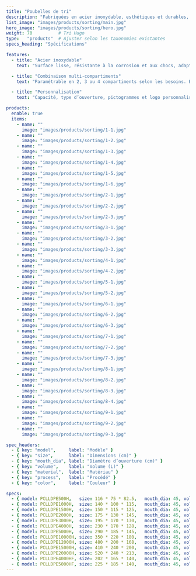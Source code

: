 ```yaml
---
title: "Poubelles de tri"
description: "Fabriquées en acier inoxydable, esthétiques et durables, compatibles avec des combinaisons multi-compartiments pour le tri des déchets dans les lieux publics."
list_image: "images/products/sorting/main.jpg"
hero_image: "images/products/sorting/hero.jpg"
weight: 70          # Tri Hugo
type:   "products"  # Ajuster selon les taxonomies existantes
specs_heading: "Spécifications"

features:
  - title: "Acier inoxydable"
    text: "Surface lisse, résistante à la corrosion et aux chocs, adaptée aux environnements acides et alcalins, peu sujette à la rouille à long terme."

  - title: "Combinaison multi-compartiments"
    text: "Paramétrable en 2, 3 ou 4 compartiments selon les besoins. Bouches courantes : Recyclable/Non recyclable/Dangereux/Déchets alimentaires."

  - title: "Personnalisation"
    text: "Capacité, type d’ouverture, pictogrammes et logo personnalisables selon les usages."

products:
  enable: true
  items:
    - name: ""
      image: "images/products/sorting/1-1.jpg"
    - name: ""
      image: "images/products/sorting/1-2.jpg"
    - name: ""
      image: "images/products/sorting/1-3.jpg"
    - name: ""
      image: "images/products/sorting/1-4.jpg"
    - name: ""
      image: "images/products/sorting/1-5.jpg"
    - name: ""
      image: "images/products/sorting/1-6.jpg"
    - name: ""
      image: "images/products/sorting/2-1.jpg"
    - name: ""
      image: "images/products/sorting/2-2.jpg"
    - name: ""
      image: "images/products/sorting/2-3.jpg"
    - name: ""
      image: "images/products/sorting/3-1.jpg"
    - name: ""
      image: "images/products/sorting/3-2.jpg"
    - name: ""
      image: "images/products/sorting/3-3.jpg"
    - name: ""
      image: "images/products/sorting/4-1.jpg"
    - name: ""
      image: "images/products/sorting/4-2.jpg"
    - name: ""
      image: "images/products/sorting/5-1.jpg"
    - name: ""
      image: "images/products/sorting/5-2.jpg"
    - name: ""
      image: "images/products/sorting/6-1.jpg"
    - name: ""
      image: "images/products/sorting/6-2.jpg"
    - name: ""
      image: "images/products/sorting/6-3.jpg"
    - name: ""
      image: "images/products/sorting/7-1.jpg"
    - name: ""
      image: "images/products/sorting/7-2.jpg"
    - name: ""
      image: "images/products/sorting/7-3.jpg"
    - name: ""
      image: "images/products/sorting/8-1.jpg"
    - name: ""
      image: "images/products/sorting/8-2.jpg"
    - name: ""
      image: "images/products/sorting/8-3.jpg"
    - name: ""
      image: "images/products/sorting/8-4.jpg"
    - name: ""
      image: "images/products/sorting/9-1.jpg"
    - name: ""
      image: "images/products/sorting/9-2.jpg"
    - name: ""
      image: "images/products/sorting/9-3.jpg"

spec_headers:
  - { key: "model",     label: "Modèle" }
  - { key: "size",      label: "Dimensions (cm)" }
  - { key: "mouth_dia", label: "Diamètre d’ouverture (cm)" }
  - { key: "volume",    label: "Volume (L)" }
  - { key: "material",  label: "Matériau" }
  - { key: "process",   label: "Procédé" }
  - { key: "color",     label: "Couleur" }

specs:
  - { model: PCLLDPE500H,   size: 116 * 75 * 82.5,   mouth_dia: 45, volume: 500,   material: LLDPE, process: Rotomoulage, color: Blanc }
  - { model: PCLLDPE1000H,  size: 140 * 100 * 115,   mouth_dia: 45, volume: 1000,  material: LLDPE, process: Rotomoulage, color: Blanc }
  - { model: PCLLDPE1500H,  size: 150 * 115 * 125,   mouth_dia: 45, volume: 1500,  material: LLDPE, process: Rotomoulage, color: Blanc }
  - { model: PCLLDPE2000H,  size: 175 * 130 * 145,   mouth_dia: 45, volume: 2000,  material: LLDPE, process: Rotomoulage, color: Blanc }
  - { model: PCLLDPE3000H,  size: 195 * 170 * 130,   mouth_dia: 45, volume: 3000,  material: LLDPE, process: Rotomoulage, color: Blanc }
  - { model: PCLLDPE4000H,  size: 230 * 170 * 128,   mouth_dia: 45, volume: 4000,  material: LLDPE, process: Rotomoulage, color: Blanc }
  - { model: PCLLDPE5000H,  size: 290 * 185 * 145,   mouth_dia: 45, volume: 5000,  material: LLDPE, process: Rotomoulage, color: Blanc }
  - { model: PCLLDPE10000H, size: 350 * 220 * 180,   mouth_dia: 45, volume: 10000, material: LLDPE, process: Rotomoulage, color: Blanc }
  - { model: PCLLDPE12000H, size: 480 * 200 * 168,   mouth_dia: 45, volume: 12000, material: LLDPE, process: Rotomoulage, color: Blanc }
  - { model: PCLLDPE15000H, size: 410 * 240 * 200,   mouth_dia: 45, volume: 15000, material: LLDPE, process: Rotomoulage, color: Blanc }
  - { model: PCLLDPE20000H, size: 520 * 240 * 213,   mouth_dia: 45, volume: 20000, material: LLDPE, process: Rotomoulage, color: Blanc }
  - { model: PCLLDPE4000HF, size: 202 * 165 * 140,   mouth_dia: 45, volume: 4000,  material: LLDPE, process: Rotomoulage, color: Blanc }
  - { model: PCLLDPE5000HF, size: 225 * 185 * 140,   mouth_dia: 45, volume: 5000,  material: LLDPE, process: Rotomoulage, color: Blanc }
---
```

